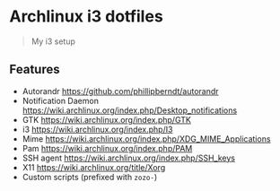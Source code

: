 # Archlinux i3 dotfiles

> My i3 setup

## Features

- Autorandr <https://github.com/phillipberndt/autorandr>
- Notification Daemon <https://wiki.archlinux.org/index.php/Desktop_notifications>
- GTK <https://wiki.archlinux.org/index.php/GTK>
- i3 <https://wiki.archlinux.org/index.php/I3>
- Mime <https://wiki.archlinux.org/index.php/XDG_MIME_Applications>
- Pam <https://wiki.archlinux.org/index.php/PAM>
- SSH agent <https://wiki.archlinux.org/index.php/SSH_keys>
- X11 <https://wiki.archlinux.org/title/Xorg>
- Custom scripts (prefixed with `zozo-`)
